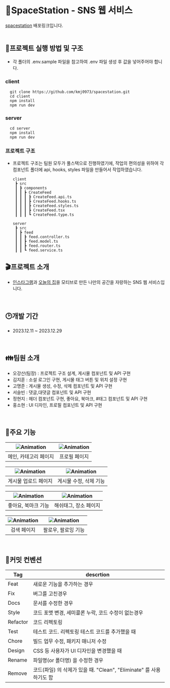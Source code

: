 # 🚀SpaceStation - SNS 웹 서비스
[spacestation](http://kdt-sw-7-team03.elicecoding.com/) 배포링크입니다.
<br />
<br />
## :file_folder:프로젝트 실행 방법 및 구조
- 각 폴더의 .env.sample 파일을 참고하여 .env 파일 생성 후 값을 넣어주어야 합니다.

### client
  
      git clone https://github.com/kmj0973/spacestation.git
      cd client
      npm install
      npm run dev


### server

      cd server
      npm install
      npm run dev

### 프로젝트 구조
- 프로젝트 구조는 팀원 모두가 풀스택으로 진행하였기에, 작업의 편의성을 위하여 각 컴포넌트 폴더에 api, hooks, styles 파일을 만들어서 작업하였습니다.

      client
       ┣ src
       ┃ ┣ components
       ┃ ┃ ┣ CreateFeed
       ┃ ┃ ┃ ┣ CreateFeed.api.ts
       ┃ ┃ ┃ ┣ CreateFeed.hooks.ts
       ┃ ┃ ┃ ┣ CreateFeed.styles.ts
       ┃ ┃ ┃ ┣ CreateFeed.tsx
       ┃ ┃ ┃ ┗ CreateFeed.type.ts

      server
       ┣ src
       ┃ ┣ feed
       ┃ ┃ ┣ feed.controller.ts
       ┃ ┃ ┣ feed.model.ts
       ┃ ┃ ┣ feed.router.ts
       ┃ ┃ ┗ feed.service.ts

## :clapper:프로젝트 소개
- [인스타그램](https://www.instagram.com/)과 [오늘의 집](https://ohou.se/)을 모티브로 만든 나만의 공간을 자랑하는 SNS 웹 서비스입니다.
<br />

## :clock2:개발 기간
- 2023.12.11 ~ 2023.12.29
<br />

## :family:팀원 소개
- 오강산(팀장) : 프로젝트 구조 설계, 게시물 컴포넌트 및 API 구현
- 김지훈 : 소설 로그인 구현, 게시물 태그 버튼 및 위치 설정 구현 
- 고명준 : 게시물 생성, 수정, 삭제 컴포넌트 및 API 구현
- 서슬빈 : 댓글,대댓글 컴포넌트 및 API 구현
- 정현지 : 헤더 컴포넌트 구현, 좋아요, 북마크, #태그 컴포넌트 및 API 구현
- 홍소현 : UI 디자인, 프로필 컴포넌트 및 API 구현
<br />

## :closed_book:주요 기능

| ![Animation](https://github.com/kmj0973/spacestation/assets/92308258/1b091cd5-a1f5-456a-9a2c-83707fa0e502) |![Animation](https://github.com/kmj0973/spacestation/assets/92308258/e3bff4c0-2cec-483d-9e30-28120899658f) |
|:--------------------:|:--------------------:|
| 메인, 카테고리 페이지 | 프로필 페이지 | 

|![Animation](https://github.com/kmj0973/spacestation/assets/92308258/a6c16c74-e2d1-4c54-8683-3d67dca2f3a6) | ![Animation](https://github.com/kmj0973/spacestation/assets/92308258/aa6cb5a7-ac8f-4455-a7c3-6fd4dc9e3ee3) |
|:--------------------:|:--------------------:|
| 게시물 업로드 페이지 | 게시물 수정, 삭제 기능 |

| ![Animation](https://github.com/kmj0973/spacestation/assets/92308258/30f7b504-2964-4d71-8027-5d5956265909) | ![Animation](https://github.com/kmj0973/spacestation/assets/92308258/d3e3f506-5127-4858-8b19-b9a5709cb9a9)|
|:--------------------:|:--------------------:|
| 좋아요, 북마크 기능 | 해쉬태그, 장소 페이지 | 

| ![Animation](https://github.com/kmj0973/spacestation/assets/92308258/3d15aaa3-0e8f-466b-8392-43ac6420c8db)| ![Animation](https://github.com/kmj0973/spacestation/assets/92308258/8dda7af4-815b-4dd1-b4d1-d4f748ed2ed6)|
|:--------------------:|:--------------------:|
| 검색 페이지 | 팔로우, 팔로잉 기능 | 
<br />

## 🔧커밋 컨벤션

| Tag | descrtion |
| ------ | ------ |
| Feat |  새로운 기능을 추가하는 경우 |
| Fix | 버그를 고친경우| 
| Docs | 문서를 수정한 경우| 
| Style | 코드 포맷 변경, 세미콜론 누락, 코드 수정이 없는경우| 
| Refactor | 코드 리펙토링| 
| Test | 테스트 코드. 리펙토링 테스트 코드를 추가했을 때| 
| Chore | 빌드 업무 수정, 패키지 매니저 수정| 
| Design | CSS 등 사용자가 UI 디자인을 변경했을 때| 
| Rename | 파일명(or 폴더명) 을 수정한 경우| 
| Remove | 코드(파일) 의 삭제가 있을 때. "Clean", "Eliminate" 를 사용하기도 함| 
